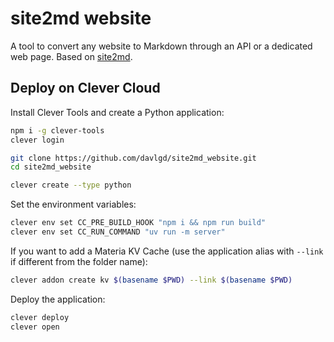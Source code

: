 # site2md website

A tool to convert any website to Markdown through an API or a dedicated web page. Based on [site2md](https://github.com/davlgd/site2md).

## Deploy on Clever Cloud

Install Clever Tools and create a Python application:

```bash
npm i -g clever-tools
clever login

git clone https://github.com/davlgd/site2md_website.git
cd site2md_website

clever create --type python
```

Set the environment variables:

```bash
clever env set CC_PRE_BUILD_HOOK "npm i && npm run build"
clever env set CC_RUN_COMMAND "uv run -m server"
```

If you want to add a Materia KV Cache (use the application alias with `--link` if different from the folder name):

```bash
clever addon create kv $(basename $PWD) --link $(basename $PWD)
```

Deploy the application:

```bash
clever deploy
clever open
```
